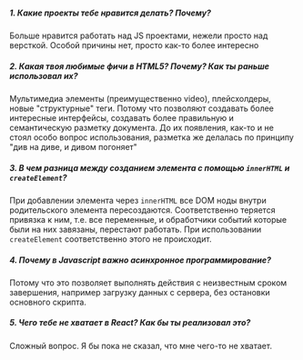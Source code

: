 ##### 1. Какие проекты тебе нравится делать? Почему?
Больше нравится работать над JS проектами, нежели просто над версткой. Особой причины нет, просто как-то более интересно

##### 2. Какая твоя любимые фичи в HTML5? Почему? Как ты раньше использовал их?
Мультимедиа элементы (преимущественно video), плейсхолдеры, новые "структурные" теги. Потому что позволяют создавать более интересные интерфейсы, создавать более правильную и семантическую разметку документа. До их появления, как-то и не стоял особо вопрос использования, разметка же делалась по принципу "див на диве, и дивом погоняет"

##### 3. В чем разница между созданием элемента с помощью `innerHTML` и `createElement`?
При добавлении элемента через `innerHTML` все DOM ноды внутри родительского элемента пересоздаются. Соответственно теряется привязка к ним, т.е. все переменные, и обработчики событий которые были на них завязаны, перестают работать. При использовании `createElement` соответственно этого не происходит.

##### 4. Почему в Javascript важно асинхронное программирование?
Потому что это позволяет выполнять действия с неизвестным сроком завершения, например загрузку данных с сервера, без остановки основного скрипта.

##### 5. Чего тебе не хватает в React? Как бы ты реализовал это?
Сложный вопрос. Я бы пока не сказал, что мне чего-то не хватает.